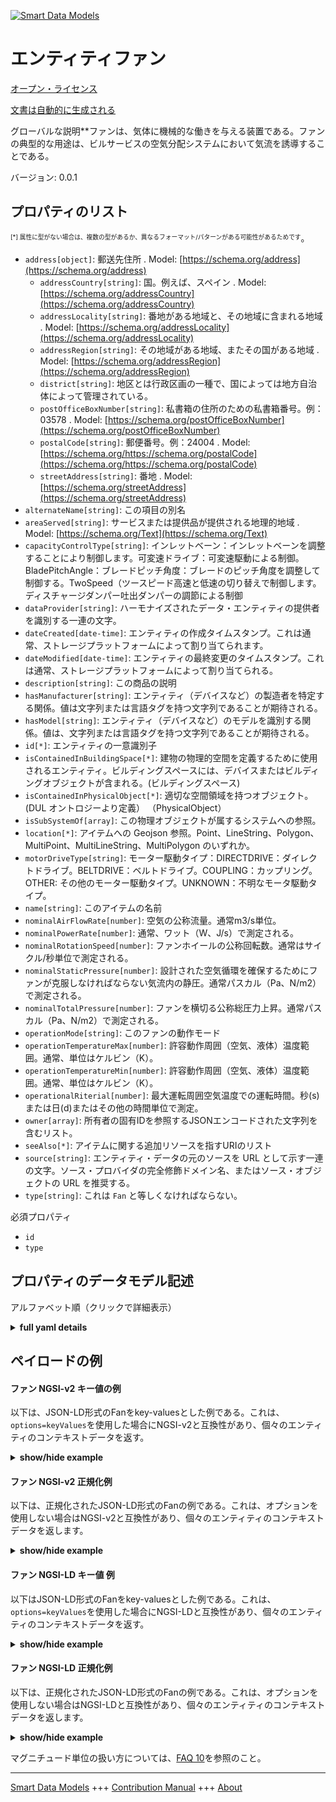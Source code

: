 <!-- 10-Header -->    
[![Smart Data Models](https://smartdatamodels.org/wp-content/uploads/2022/01/SmartDataModels_logo.png "Logo")](https://smartdatamodels.org)    
エンティティファン    
=========<!-- /10-Header -->    
<!-- 15-License -->    
[オープン・ライセンス](https://github.com/smart-data-models//dataModel.S4BLDG/blob/master/Fan/LICENSE.md)    
[文書は自動的に生成される](https://docs.google.com/presentation/d/e/2PACX-1vTs-Ng5dIAwkg91oTTUdt8ua7woBXhPnwavZ0FxgR8BsAI_Ek3C5q97Nd94HS8KhP-r_quD4H0fgyt3/pub?start=false&loop=false&delayms=3000#slide=id.gb715ace035_0_60)    
<!-- /15-License -->    
<!-- 20-Description -->    
グローバルな説明**ファンは、気体に機械的な働きを与える装置である。ファンの典型的な用途は、ビルサービスの空気分配システムにおいて気流を誘導することである。    
バージョン: 0.0.1    
<!-- /20-Description -->    
<!-- 30-PropertiesList -->    
## プロパティのリスト    
<sup><sub>[*] 属性に型がない場合は、複数の型があるか、異なるフォーマット/パターンがある可能性があるためです</sub></sup>。    
- `address[object]`: 郵送先住所  . Model: [https://schema.org/address](https://schema.org/address)	- `addressCountry[string]`: 国。例えば、スペイン  . Model: [https://schema.org/addressCountry](https://schema.org/addressCountry)    
	- `addressLocality[string]`: 番地がある地域と、その地域に含まれる地域  . Model: [https://schema.org/addressLocality](https://schema.org/addressLocality)    
	- `addressRegion[string]`: その地域がある地域、またその国がある地域  . Model: [https://schema.org/addressRegion](https://schema.org/addressRegion)    
	- `district[string]`: 地区とは行政区画の一種で、国によっては地方自治体によって管理されている。      
	- `postOfficeBoxNumber[string]`: 私書箱の住所のための私書箱番号。例：03578  . Model: [https://schema.org/postOfficeBoxNumber](https://schema.org/postOfficeBoxNumber)    
	- `postalCode[string]`: 郵便番号。例：24004  . Model: [https://schema.org/https://schema.org/postalCode](https://schema.org/https://schema.org/postalCode)    
	- `streetAddress[string]`: 番地  . Model: [https://schema.org/streetAddress](https://schema.org/streetAddress)    
- `alternateName[string]`: この項目の別名  - `areaServed[string]`: サービスまたは提供品が提供される地理的地域  . Model: [https://schema.org/Text](https://schema.org/Text)- `capacityControlType[string]`: インレットベーン：インレットベーンを調整することにより制御します。可変速ドライブ：可変速駆動による制御。BladePitchAngle：ブレードピッチ角度：ブレードのピッチ角度を調整して制御する。TwoSpeed（ツースピード高速と低速の切り替えで制御します。ディスチャージダンパー吐出ダンパーの調節による制御  - `dataProvider[string]`: ハーモナイズされたデータ・エンティティの提供者を識別する一連の文字。  - `dateCreated[date-time]`: エンティティの作成タイムスタンプ。これは通常、ストレージプラットフォームによって割り当てられます。  - `dateModified[date-time]`: エンティティの最終変更のタイムスタンプ。これは通常、ストレージプラットフォームによって割り当てられる。  - `description[string]`: この商品の説明  - `hasManufacturer[string]`: エンティティ（デバイスなど）の製造者を特定する関係。値は文字列または言語タグを持つ文字列であることが期待される。  - `hasModel[string]`: エンティティ（デバイスなど）のモデルを識別する関係。値は、文字列または言語タグを持つ文字列であることが期待される。  - `id[*]`: エンティティの一意識別子  - `isContainedInBuildingSpace[*]`: 建物の物理的空間を定義するために使用されるエンティティ。ビルディングスペースには、デバイスまたはビルディングオブジェクトが含まれる。(ビルディングスペース)  - `isContainedInPhysicalObject[*]`: 適切な空間領域を持つオブジェクト。  (DUL オントロジーより定義） （PhysicalObject）  - `isSubSystemOf[array]`: この物理オブジェクトが属するシステムへの参照。  - `location[*]`: アイテムへの Geojson 参照。Point、LineString、Polygon、MultiPoint、MultiLineString、MultiPolygon のいずれか。  - `motorDriveType[string]`: モーター駆動タイプ：DIRECTDRIVE：ダイレクトドライブ。BELTDRIVE：ベルトドライブ。COUPLING：カップリング。OTHER: その他のモーター駆動タイプ。UNKNOWN：不明なモータ駆動タイプ。  - `name[string]`: このアイテムの名前  - `nominalAirFlowRate[number]`: 空気の公称流量。通常m3/s単位。  - `nominalPowerRate[number]`: 通常、ワット（W、J/s）で測定される。  - `nominalRotationSpeed[number]`: ファンホイールの公称回転数。通常はサイクル/秒単位で測定される。  - `nominalStaticPressure[number]`: 設計された空気循環を確保するためにファンが克服しなければならない気流内の静圧。通常パスカル（Pa、N/m2）で測定される。  - `nominalTotalPressure[number]`: ファンを横切る公称総圧力上昇。通常パスカル（Pa、N/m2）で測定される。  - `operationMode[string]`: このファンの動作モード  - `operationTemperatureMax[number]`: 許容動作周囲（空気、液体）温度範囲。通常、単位はケルビン（K）。  - `operationTemperatureMin[number]`: 許容動作周囲（空気、液体）温度範囲。通常、単位はケルビン（K）。  - `operationalRiterial[number]`: 最大運転周囲空気温度での運転時間。秒(s)または日(d)またはその他の時間単位で測定。  - `owner[array]`: 所有者の固有IDを参照するJSONエンコードされた文字列を含むリスト。  - `seeAlso[*]`: アイテムに関する追加リソースを指すURIのリスト  - `source[string]`: エンティティ・データの元のソースを URL として示す一連の文字。ソース・プロバイダの完全修飾ドメイン名、またはソース・オブジェクトの URL を推奨する。  - `type[string]`: これは `Fan` と等しくなければならない。  <!-- /30-PropertiesList -->    
<!-- 35-RequiredProperties -->    
必須プロパティ    
- `id`  - `type`  <!-- /35-RequiredProperties -->    
<!-- 40-RequiredProperties -->    
<!-- /40-RequiredProperties -->    
<!-- 50-DataModelHeader -->    
## プロパティのデータモデル記述    
アルファベット順（クリックで詳細表示）    
<!-- /50-DataModelHeader -->    
<!-- 60-ModelYaml -->    
<details><summary><strong>full yaml details</strong></summary>      
```yaml    
Fan:      
  description: A fan is a device which imparts mechanical work on a gas. A typical usage of a fan is to induce airflow in a building services air distribution system.      
  properties:      
    address:      
      description: The mailing address      
      properties:      
        addressCountry:      
          description: 'The country. For example, Spain'      
          type: string      
          x-ngsi:      
            model: https://schema.org/addressCountry      
            type: Property      
        addressLocality:      
          description: 'The locality in which the street address is, and which is in the region'      
          type: string      
          x-ngsi:      
            model: https://schema.org/addressLocality      
            type: Property      
        addressRegion:      
          description: 'The region in which the locality is, and which is in the country'      
          type: string      
          x-ngsi:      
            model: https://schema.org/addressRegion      
            type: Property      
        district:      
          description: 'A district is a type of administrative division that, in some countries, is managed by the local government'      
          type: string      
          x-ngsi:      
            type: Property      
        postOfficeBoxNumber:      
          description: 'The post office box number for PO box addresses. For example, 03578'      
          type: string      
          x-ngsi:      
            model: https://schema.org/postOfficeBoxNumber      
            type: Property      
        postalCode:      
          description: 'The postal code. For example, 24004'      
          type: string      
          x-ngsi:      
            model: https://schema.org/https://schema.org/postalCode      
            type: Property      
        streetAddress:      
          description: The street address      
          type: string      
          x-ngsi:      
            model: https://schema.org/streetAddress      
            type: Property      
        streetNr:      
          description: Number identifying a specific property on a public street      
          type: string      
          x-ngsi:      
            type: Property      
      type: object      
      x-ngsi:      
        model: https://schema.org/address      
        type: Property      
    alternateName:      
      description: An alternative name for this item      
      type: string      
      x-ngsi:      
        type: Property      
    areaServed:      
      description: The geographic area where a service or offered item is provided      
      type: string      
      x-ngsi:      
        model: https://schema.org/Text      
        type: Property      
    capacityControlType:      
      description: 'InletVane: Control by adjusting inlet vane. VariableSpeedDrive: Control by variable speed drive. BladePitchAngle: Control by adjusting blade pitch angle. TwoSpeed: Control by switch between high and low speed. DischargeDamper: Control by modulating discharge damper'      
      type: string      
      x-ngsi:      
        type: Property      
    dataProvider:      
      description: A sequence of characters identifying the provider of the harmonised data entity      
      type: string      
      x-ngsi:      
        type: Property      
    dateCreated:      
      description: Entity creation timestamp. This will usually be allocated by the storage platform      
      format: date-time      
      type: string      
      x-ngsi:      
        type: Property      
    dateModified:      
      description: Timestamp of the last modification of the entity. This will usually be allocated by the storage platform      
      format: date-time      
      type: string      
      x-ngsi:      
        type: Property      
    description:      
      description: A description of this item      
      type: string      
      x-ngsi:      
        type: Property      
    hasManufacturer:      
      description: 'A relationship identifying the manufacturer of an entity (e.g., device). The value is expected to be a string or a string with language tag'      
      type: string      
      x-ngsi:      
        type: Property      
    hasModel:      
      description: 'A relationship identifying the model of an entity (e.g., device). The value is expected to be a string or a string with language tag'      
      type: string      
      x-ngsi:      
        type: Property      
    id:      
      anyOf:      
        - description: Identifier format of any NGSI entity      
          maxLength: 256      
          minLength: 1      
          pattern: ^[\w\-\.\{\}\$\+\*\[\]`|~^@!,:\\]+$      
          type: string      
          x-ngsi:      
            type: Property      
        - description: Identifier format of any NGSI entity      
          format: uri      
          type: string      
          x-ngsi:      
            type: Property      
      description: Unique identifier of the entity      
      x-ngsi:      
        type: Property      
    isContainedInBuildingSpace:      
      anyOf:      
        - description: Identifier format of any NGSI entity      
          maxLength: 256      
          minLength: 1      
          pattern: ^[\w\-\.\{\}\$\+\*\[\]`|~^@!,:\\]+$      
          type: string      
          x-ngsi:      
            type: Property      
        - description: Identifier format of any NGSI entity      
          format: uri      
          type: string      
          x-ngsi:      
            type: Property      
      description: An entity used to define the physical spaces of the building. A building space contains devices or building objects. (BuildingSpace)      
      x-ngsi:      
        type: Property      
    isContainedInPhysicalObject:      
      anyOf:      
        - description: Identifier format of any NGSI entity      
          maxLength: 256      
          minLength: 1      
          pattern: ^[\w\-\.\{\}\$\+\*\[\]`|~^@!,:\\]+$      
          type: string      
          x-ngsi:      
            type: Property      
        - description: Identifier format of any NGSI entity      
          format: uri      
          type: string      
          x-ngsi:      
            type: Property      
      description: Any Object that has a proper space region.  (Definition extracted from DUL ontology) (PhysicalObject)      
      x-ngsi:      
        type: Property      
    isSubSystemOf:      
      description: A reference to a system(s) that this Physical Object is part of      
      items:      
        anyOf:      
          - description: Identifier format of any NGSI entity      
            maxLength: 256      
            minLength: 1      
            pattern: ^[\w\-\.\{\}\$\+\*\[\]`|~^@!,:\\]+$      
            type: string      
            x-ngsi:      
              type: Property      
          - description: Identifier format of any NGSI entity      
            format: uri      
            type: string      
            x-ngsi:      
              type: Property      
        description: Unique identifier of the entity      
        x-ngsi:      
          type: Property      
      type: array      
      x-ngsi:      
        type: Relationship      
    location:      
      description: 'Geojson reference to the item. It can be Point, LineString, Polygon, MultiPoint, MultiLineString or MultiPolygon'      
      oneOf:      
        - description: Geojson reference to the item. Point      
          properties:      
            bbox:      
              items:      
                type: number      
              minItems: 4      
              type: array      
            coordinates:      
              items:      
                type: number      
              minItems: 2      
              type: array      
            type:      
              enum:      
                - Point      
              type: string      
          required:      
            - type      
            - coordinates      
          title: GeoJSON Point      
          type: object      
          x-ngsi:      
            type: GeoProperty      
        - description: Geojson reference to the item. LineString      
          properties:      
            bbox:      
              items:      
                type: number      
              minItems: 4      
              type: array      
            coordinates:      
              items:      
                items:      
                  type: number      
                minItems: 2      
                type: array      
              minItems: 2      
              type: array      
            type:      
              enum:      
                - LineString      
              type: string      
          required:      
            - type      
            - coordinates      
          title: GeoJSON LineString      
          type: object      
          x-ngsi:      
            type: GeoProperty      
        - description: Geojson reference to the item. Polygon      
          properties:      
            bbox:      
              items:      
                type: number      
              minItems: 4      
              type: array      
            coordinates:      
              items:      
                items:      
                  items:      
                    type: number      
                  minItems: 2      
                  type: array      
                minItems: 4      
                type: array      
              type: array      
            type:      
              enum:      
                - Polygon      
              type: string      
          required:      
            - type      
            - coordinates      
          title: GeoJSON Polygon      
          type: object      
          x-ngsi:      
            type: GeoProperty      
        - description: Geojson reference to the item. MultiPoint      
          properties:      
            bbox:      
              items:      
                type: number      
              minItems: 4      
              type: array      
            coordinates:      
              items:      
                items:      
                  type: number      
                minItems: 2      
                type: array      
              type: array      
            type:      
              enum:      
                - MultiPoint      
              type: string      
          required:      
            - type      
            - coordinates      
          title: GeoJSON MultiPoint      
          type: object      
          x-ngsi:      
            type: GeoProperty      
        - description: Geojson reference to the item. MultiLineString      
          properties:      
            bbox:      
              items:      
                type: number      
              minItems: 4      
              type: array      
            coordinates:      
              items:      
                items:      
                  items:      
                    type: number      
                  minItems: 2      
                  type: array      
                minItems: 2      
                type: array      
              type: array      
            type:      
              enum:      
                - MultiLineString      
              type: string      
          required:      
            - type      
            - coordinates      
          title: GeoJSON MultiLineString      
          type: object      
          x-ngsi:      
            type: GeoProperty      
        - description: Geojson reference to the item. MultiLineString      
          properties:      
            bbox:      
              items:      
                type: number      
              minItems: 4      
              type: array      
            coordinates:      
              items:      
                items:      
                  items:      
                    items:      
                      type: number      
                    minItems: 2      
                    type: array      
                  minItems: 4      
                  type: array      
                type: array      
              type: array      
            type:      
              enum:      
                - MultiPolygon      
              type: string      
          required:      
            - type      
            - coordinates      
          title: GeoJSON MultiPolygon      
          type: object      
          x-ngsi:      
            type: GeoProperty      
      x-ngsi:      
        type: GeoProperty      
    motorDriveType:      
      description: 'Motor drive type: DIRECTDRIVE: Direct drive. BELTDRIVE: Belt drive. COUPLING: Coupling. OTHER: Other type of motor drive. UNKNOWN: Unknown motor drive type. '      
      type: string      
      x-ngsi:      
        type: Property      
    name:      
      description: The name of this item      
      type: string      
      x-ngsi:      
        type: Property      
    nominalAirFlowRate:      
      description: Nominal rate of air flow. Usually measured in m3/s      
      type: number      
      x-ngsi:      
        type: Property      
    nominalPowerRate:      
      description: 'Nominal fan power rate.Usually measured in Watts (W, J/s)'      
      type: number      
      x-ngsi:      
        type: Property      
    nominalRotationSpeed:      
      description: Nominal fan wheel speed. Usually measured in cycles/s      
      type: number      
      x-ngsi:      
        type: Property      
    nominalStaticPressure:      
      description: 'The static pressure within the air stream that the fan must overcome to insure designed circulation of air. Usually measured in Pascals (Pa, N/m2)'      
      type: number      
      x-ngsi:      
        type: Property      
    nominalTotalPressure:      
      description: 'Nominal total pressure rise across the fan. Usually measured in Pascals (Pa, N/m2)'      
      type: number      
      x-ngsi:      
        type: Property      
    operationMode:      
      description: Operation mode of this fan      
      enum:      
        - supply      
        - exhaust      
      type: string      
      x-ngsi:      
        type: Property      
    operationTemperatureMax:      
      description: 'Allowable operation ambient (air, fluid) temperature range. Usually measured in degrees Kelvin (K)'      
      type: number      
      x-ngsi:      
        type: Property      
    operationTemperatureMin:      
      description: 'Allowable operation ambient (air, fluid) temperature range. Usually measured in degrees Kelvin (K)'      
      type: number      
      x-ngsi:      
        type: Property      
    operationalRiterial:      
      description: Time of operation at maximum operational ambient air temperature. Measured in seconds (s) or days (d) or other units of time      
      type: number      
      x-ngsi:      
        type: Property      
    owner:      
      description: A List containing a JSON encoded sequence of characters referencing the unique Ids of the owner(s)      
      items:      
        anyOf:      
          - description: Identifier format of any NGSI entity      
            maxLength: 256      
            minLength: 1      
            pattern: ^[\w\-\.\{\}\$\+\*\[\]`|~^@!,:\\]+$      
            type: string      
            x-ngsi:      
              type: Property      
          - description: Identifier format of any NGSI entity      
            format: uri      
            type: string      
            x-ngsi:      
              type: Property      
        description: Unique identifier of the entity      
        x-ngsi:      
          type: Property      
      type: array      
      x-ngsi:      
        type: Property      
    seeAlso:      
      description: list of uri pointing to additional resources about the item      
      oneOf:      
        - items:      
            format: uri      
            type: string      
          minItems: 1      
          type: array      
        - format: uri      
          type: string      
      x-ngsi:      
        type: Property      
    source:      
      description: 'A sequence of characters giving the original source of the entity data as a URL. Recommended to be the fully qualified domain name of the source provider, or the URL to the source object'      
      type: string      
      x-ngsi:      
        type: Property      
    type:      
      description: It must be equal to `Fan`      
      enum:      
        - Fan      
      type: string      
      x-ngsi:      
        type: Property      
  required:      
    - id      
    - type      
  type: object      
  x-derived-from: "https://saref.etsi.org/saref4bldg/v1.1.2/#s4bldg:Fan"      
  x-disclaimer: 'Redistribution and use in source and binary forms, with or without modification, are permitted  provided that the license conditions are met. Copyleft (c) 2022 Contributors to Smart Data Models Program'      
  x-license-url: https://github.com/smart-data-models/dataModel.S4BLDG/blob/master/Fan/LICENSE.md      
  x-model-schema: https://smart-data-models.github.com/dataModel.SAREF4BLDG/Fan/schema.json      
  x-model-tags: SAREF Fan      
  x-version: 0.0.1      
```    
</details>      
<!-- /60-ModelYaml -->    
<!-- 70-MiddleNotes -->    
<!-- /70-MiddleNotes -->    
<!-- 80-Examples -->    
## ペイロードの例    
#### ファン NGSI-v2 キー値の例    
以下は、JSON-LD形式のFanをkey-valuesとした例である。これは、`options=keyValues`を使用した場合にNGSI-v2と互換性があり、個々のエンティティのコンテキストデータを返す。    
<details><summary><strong>show/hide example</strong></summary>      
```json  
{  
  "id": "urn:ngsi-ld:Fan:7cfafc6e-ab2a-4af0-94b0-d4ed9c92e2d9",  
  "type": "Fan",  
  "capacityControlType": "e-markets",  
  "motorDriveType": "gold",  
  "nominalAirFlowRate": 0.5484285000109488,  
  "nominalPowerRate": 0.4651302623864956,  
  "nominalRotationSpeed": 0.586889938002957,  
  "nominalStaticPressure": 0.3508757713471129,  
  "nominalTotalPressure": 0.7008373891464377,  
  "operationalRiterial": 0.3901575132094196,  
  "operationMode": "supply",  
  "operationTemperatureMax": 0.9178812499585061,  
  "operationTemperatureMin": 0.5225885446624712,  
  "isContainedInBuildingSpace": "urn:ngsi-ld:BuildingSpace:38fc3969-81c7-4c67-a564-fdbe6353726a",  
  "isContainedInPhysicalObject": "urn:ngsi-ld:PhysicalObject:722ffa89-4091-423f-832c-3af82a48d406",  
  "isSubSystemOf": [  
    "urn:ngsi-ld:System:624b2008-bd0a-4bf6-98bd-a8fc2979af6b",  
    "urn:ngsi-ld:System:4096cc3a-d7c0-4491-b5e1-a0b97a8db924",  
    "urn:ngsi-ld:System:0dd0f326-6f31-4676-8996-7c591e57a81f"  
  ],  
  "hasManufacturer": "Fan Company Inc.",  
  "hasModel": "Fan 0.1.2",  
  "dateCreated": "2023-01-26T11:05:33Z",  
  "dateModified": "2023-01-26T13:15:57Z",  
  "source": "Import",  
  "name": "Fan",  
  "alternateName": "Fan type 2",  
  "description": "Fan of limited Fan types",  
  "dataProvider": "IFC file"  
}  
```  
</details>    
#### ファン NGSI-v2 正規化例    
以下は、正規化されたJSON-LD形式のFanの例である。これは、オプションを使用しない場合はNGSI-v2と互換性があり、個々のエンティティのコンテキストデータを返します。    
<details><summary><strong>show/hide example</strong></summary>      
```json  
{  
  "id": "urn:ngsi-ld:Fan:0da82317-969a-4395-8eb2-f98b9cd16de8",  
  "type": "Fan",  
  "capacityControlType": {  
    "type": "Text",  
    "value": "solutions"  
  },  
  "motorDriveType": {  
    "type": "Text",  
    "value": "hard drive"  
  },  
  "nominalAirFlowRate": {  
    "type": "Number",  
    "value": 0.3551507592337234  
  },  
  "nominalPowerRate": {  
    "type": "Number",  
    "value": 0.49309444253514245  
  },  
  "nominalRotationSpeed": {  
    "type": "Number",  
    "value": 0.07199495596164263  
  },  
  "nominalStaticPressure": {  
    "type": "Number",  
    "value": 0.024615829657942068  
  },  
  "nominalTotalPressure": {  
    "type": "Number",  
    "value": 0.3030820859504  
  },  
  "operationalRiterial": {  
    "type": "Number",  
    "value": 0.21730931831819922  
  },  
  "operationMode": {  
    "type": "Text",  
    "value": "supply"  
  },  
  "operationTemperatureMax": {  
    "type": "Number",  
    "value": 0.6593703010837063  
  },  
  "operationTemperatureMin": {  
    "type": "Number",  
    "value": 0.23220611636698574  
  },  
  "isContainedInBuildingSpace": {  
    "type": "Text",  
    "value": "urn:ngsi-ld:BuildingSpace:179a46d2-4adc-49bc-81ad-55bf8d570c04"  
  },  
  "isContainedInPhysicalObject": {  
    "type": "Text",  
    "value": "urn:ngsi-ld:PhysicalObject:1324382c-8a0d-4481-b501-20ced593647d"  
  },  
  "isSubSystemOf": {  
    "type": "StructuredValue",  
    "value": [  
      "urn:ngsi-ld:System:7bb675a4-c933-494f-9e7a-1ad7777c40c3",  
      "urn:ngsi-ld:System:2122d54b-df0b-490a-8d2c-9611433a6950",  
      "urn:ngsi-ld:System:bb112446-5445-482a-aacc-ca87dc610bd5"  
    ]  
  },  
  "hasManufacturer": {  
    "type": "Text",  
    "value": "Fan Company Inc."  
  },  
  "hasModel": {  
    "type": "Text",  
    "value": "Fan 0.1.2"  
  },  
  "dateCreated": {  
    "type": "DateTime",  
    "value": "2023-01-26T01:05:02.0601436+01:00"  
  },  
  "dateModified": {  
    "type": "DateTime",  
    "value": "2023-01-25T15:45:36.2919235+01:00"  
  },  
  "source": {  
    "type": "Text",  
    "value": "Import"  
  },  
  "name": {  
    "type": "Text",  
    "value": "Fan"  
  },  
  "alternateName": {  
    "type": "Text",  
    "value": "Fan type 2"  
  },  
  "description": {  
    "type": "Text",  
    "value": "Fan of limited Fan types"  
  },  
  "dataProvider": {  
    "type": "Text",  
    "value": "IFC file"  
  }  
}  
```  
</details>    
#### ファン NGSI-LD キー値 例    
以下はJSON-LD形式のFanをkey-valuesとした例である。これは、`options=keyValues`を使用した場合にNGSI-LDと互換性があり、個々のエンティティのコンテキストデータを返す。    
<details><summary><strong>show/hide example</strong></summary>      
```json  
{  
  "id": "urn:ngsi-ld:Fan:7cfafc6e-ab2a-4af0-94b0-d4ed9c92e2d9",  
  "type": "Fan",  
  "capacityControlType": "e-markets",  
  "motorDriveType": "gold",  
  "nominalAirFlowRate": 0.5484285000109488,  
  "nominalPowerRate": 0.4651302623864956,  
  "nominalRotationSpeed": 0.586889938002957,  
  "nominalStaticPressure": 0.3508757713471129,  
  "nominalTotalPressure": 0.7008373891464377,  
  "operationalRiterial": 0.3901575132094196,  
  "operationMode": "supply",  
  "operationTemperatureMax": 0.9178812499585061,  
  "operationTemperatureMin": 0.5225885446624712,  
  "isContainedInBuildingSpace": "urn:ngsi-ld:BuildingSpace:38fc3969-81c7-4c67-a564-fdbe6353726a",  
  "isContainedInPhysicalObject": "urn:ngsi-ld:PhysicalObject:722ffa89-4091-423f-832c-3af82a48d406",  
  "isSubSystemOf": [  
    "urn:ngsi-ld:System:624b2008-bd0a-4bf6-98bd-a8fc2979af6b",  
    "urn:ngsi-ld:System:4096cc3a-d7c0-4491-b5e1-a0b97a8db924",  
    "urn:ngsi-ld:System:0dd0f326-6f31-4676-8996-7c591e57a81f"  
  ],  
  "hasManufacturer": "Fan Company Inc.",  
  "hasModel": "Fan 0.1.2",  
  "dateCreated": "2023-01-26T11:05:33Z",  
  "dateModified": "2023-01-26T13:15:57Z",  
  "source": "Import",  
  "name": "Fan",  
  "alternateName": "Fan type 2",  
  "description": "Fan of limited Fan types",  
  "dataProvider": "IFC file",  
  "@context": [  
    "https://raw.githubusercontent.com/smart-data-models/dataModel.S4BLDG/master/context.jsonld",  
    "https://uri.etsi.org/ngsi-ld/v1/ngsi-ld-core-context.jsonld"  
  ]  
}  
```  
</details>    
#### ファン NGSI-LD 正規化例    
以下は、正規化されたJSON-LD形式のFanの例である。これは、オプションを使用しない場合はNGSI-LDと互換性があり、個々のエンティティのコンテキストデータを返します。    
<details><summary><strong>show/hide example</strong></summary>      
```json  
{  
  "id": "urn:ngsi-ld:Fan:77858a3b-1931-4dba-a9af-2eb53daaa2ba",  
  "type": "Fan",  
  "capacityControlType": {  
    "type": "Property",  
    "value": "Jamaica"  
  },  
  "motorDriveType": {  
    "type": "Property",  
    "value": "Handmade Rubber Pants"  
  },  
  "nominalAirFlowRate": {  
    "type": "Property",  
    "unitCode": "m3/s",  
    "observedAt": "2023-01-25T20:05:36Z",  
    "value": 0.24193379349820043  
  },  
  "nominalPowerRate": {  
    "type": "Property",  
    "unitCode": "J/s",  
    "observedAt": "2023-01-26T00:02:52Z",  
    "value": 0.9909189253853895  
  },  
  "nominalRotationSpeed": {  
    "type": "Property",  
    "unitCode": "cycles/s",  
    "observedAt": "2023-01-25T18:57:22Z",  
    "value": 0.31786177757080614  
  },  
  "nominalStaticPressure": {  
    "type": "Property",  
    "unitCode": "N/m2",  
    "observedAt": "2023-01-25T20:44:04Z",  
    "value": 0.9226814968179932  
  },  
  "nominalTotalPressure": {  
    "type": "Property",  
    "unitCode": "N/m2",  
    "observedAt": "2023-01-26T08:36:40Z",  
    "value": 0.7120424039244743  
  },  
  "operationalRiterial": {  
    "type": "Property",  
    "unitCode": "time",  
    "observedAt": "2023-01-25T22:23:39Z",  
    "value": 0.858472652447435  
  },  
  "operationMode": {  
    "type": "Property",  
    "value": "supply"  
  },  
  "operationTemperatureMax": {  
    "type": "Property",  
    "unitCode": "K",  
    "observedAt": "2023-01-25T17:43:31Z",  
    "value": 0.6990158373086164  
  },  
  "operationTemperatureMin": {  
    "type": "Property",  
    "unitCode": "K",  
    "observedAt": "2023-01-25T22:43:03Z",  
    "value": 0.070852494560947  
  },  
  "isContainedInBuildingSpace": {  
    "type": "Relationship",  
    "object": "urn:ngsi-ld:BuildingSpace:4e9dc2df-6361-4376-979d-fb3f96ba8a2f"  
  },  
  "isContainedInPhysicalObject": {  
    "type": "Relationship",  
    "object": "urn:ngsi-ld:PhysicalObject:d80ed04b-6f2d-45eb-bcf9-f94ed0564d8f"  
  },  
  "isSubSystemOf": [  
    {  
      "type": "Relationship",  
      "object": "urn:ngsi-ld:System:e79640ab-b497-40a8-b020-23d2799cdb87"  
    },  
    {  
      "type": "Relationship",  
      "object": "urn:ngsi-ld:System:9c3ebe76-cc20-45d1-b436-759778c41424"  
    },  
    {  
      "type": "Relationship",  
      "object": "urn:ngsi-ld:System:b8bb079a-9cb2-4f4e-8f22-2e5ecbc4a37e"  
    }  
  ],  
  "hasManufacturer": {  
    "type": "Property",  
    "value": "Fan Company Inc."  
  },  
  "hasModel": {  
    "type": "Property",  
    "value": "Fan 0.1.2"  
  },  
  "dateCreated": {  
    "type": "Property",  
    "value": "2023-01-26T01:34:08Z"  
  },  
  "dateModified": {  
    "type": "Property",  
    "value": "2023-01-26T12:21:35Z"  
  },  
  "source": {  
    "type": "Property",  
    "value": "Import"  
  },  
  "name": {  
    "type": "Property",  
    "value": "Fan"  
  },  
  "alternateName": {  
    "type": "Property",  
    "value": "Fan type 2"  
  },  
  "description": {  
    "type": "Property",  
    "value": "Fan of limited Fan types"  
  },  
  "dataProvider": {  
    "type": "Property",  
    "value": "IFC file"  
  },  
  "@context": [  
    "https://raw.githubusercontent.com/smart-data-models/dataModel.S4BLDG/master/context.jsonld",  
    "https://uri.etsi.org/ngsi-ld/v1/ngsi-ld-core-context.jsonld"  
  ]  
}  
```  
</details><!-- /80-Examples -->    
<!-- 90-FooterNotes -->    
<!-- /90-FooterNotes -->    
<!-- 95-Units -->    
マグニチュード単位の扱い方については、[FAQ 10](https://smartdatamodels.org/index.php/faqs/)を参照のこと。    
<!-- /95-Units -->    
<!-- 97-LastFooter -->    
---    
[Smart Data Models](https://smartdatamodels.org) +++ [Contribution Manual](https://bit.ly/contribution_manual) +++ [About](https://bit.ly/Introduction_SDM)<!-- /97-LastFooter -->    
